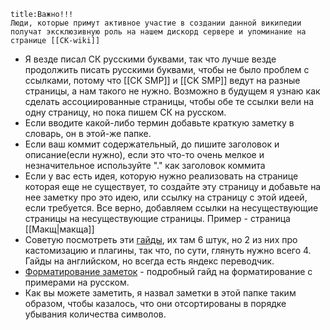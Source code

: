 ```ad-tip
title:Важно!!!
Люди, которые примут активное участие в создании данной википедии получат эксклюзивную роль на нашем дискорд сервере и упоминание на странице [[СК-wiki]]
```
* Я везде писал СК русскими буквами, так что лучше везде продолжить писать русскими буквами, чтобы не было проблем с ссылками, потому что [[СК SMP]] и [[CK SMP]] ведут на разные страницы, а нам такого не нужно. Возможно в будущем я узнаю как сделать ассоциированные страницы, чтобы обе те ссылки вели на одну страницу, но пока пишем СК на русском. 
* Если вводите какой-либо термин добавьте краткую заметку в словарь, он в этой-же папке.
* Если ваш коммит содержательный, до пишите заголовок и описание(если нужно), если это что-то очень мелкое и незначительное используйте "." как заголовок коммита
* Если у вас есть идея, которую нужно реализовать на странице которая еще не существует, то создайте эту страницу и добавьте на нее заметку про это идею, или ссылку на страницу с этой идеей, если требуется. Все верно, добавляем ссылки на несуществующие страницы на несуществующие страницы. Пример - страница [[Макщ|макща]] 
* Советую посмотреть эти [гайды](https://www.youtube.com/watch?v=QgbLb6QCK88), их там 6 штук, но 2 из них про кастомизацию и плагины, так что, по сути, глянуть нужно всего 4. Гайды на английском, но всегда есть яндекс переводчик.  
* [Форматирование заметок](https://publish.obsidian.md/help-ru/%D0%A0%D1%83%D0%BA%D0%BE%D0%B2%D0%BE%D0%B4%D1%81%D1%82%D0%B2%D0%B0/%D0%A4%D0%BE%D1%80%D0%BC%D0%B0%D1%82%D0%B8%D1%80%D0%BE%D0%B2%D0%B0%D0%BD%D0%B8%D0%B5+%D0%B7%D0%B0%D0%BC%D0%B5%D1%82%D0%BE%D0%BA) - подробный гайд на форматирование с примерами на русском. 
* Как вы можете заметить, я назвал заметки в этой папке таким образом, чтобы казалось, что они отсортированы в порядке убывания количества символов.